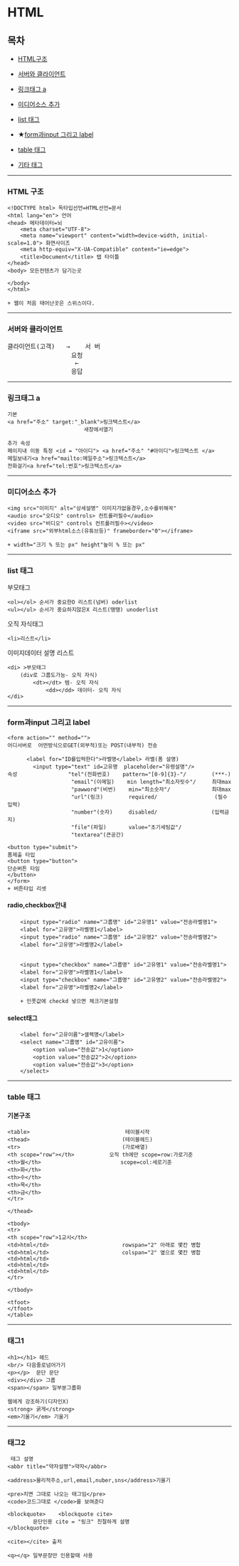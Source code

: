  # HTML 

## 목차
+ [HTML구조](#HTML-구조)

+ [서버와 클라이언트](#서버와-클라이언트)

+ [링크태그 a](#링크태그-a)

+ [미디어소스 추가](#미디어소스-추가)

+ [list 태그](#list-태그)

+ ★[form과input 그리고 label](#form과input-그리고-label)

+ [table 태그](#table-태그)

+ [기타 태그](#태그1)

----------------------

### HTML 구조

~~~
<!DOCTYPE html> 독타입선언=HTML선언=문서
<html lang="en"> 언어
<head> 메타데이터=뇌
    <meta charset="UTF-8"> 
    <meta name="viewport" content="width=device-width, initial-scale=1.0"> 화면사이즈
    <meta http-equiv="X-UA-Compatible" content="ie=edge">
    <title>Document</title> 탭 타이틀
</head> 
<body> 모든컨텐츠가 담기는곳
    
</body>
</html>

+ 웹이 처음 태어난곳은 스위스이다.
~~~

----------------------
### 서버와 클라이언트

<pre>
클라이언트(고객)   →    서 버
                 요청        
                  ←
                 응답
</pre>

----------------------

### 링크태그 a
~~~
기본
<a href="주소" target:"_blank">링크텍스트</a>
                        새창에서열기 

추가 속성
페이지내 이동 특정 <id = "아이디"> <a href="주소" "#아이디">링크텍스트 </a>
메일보내기<a href="mailto:메일주소">링크텍스트</a>
전화걸기<a href="tel:번호">링크텍스트</a>
~~~

----------------------

### 미디어소스 추가
~~~
<img src="이미지" alt="상세설명" 이미지가없을경우,소수를위해꼭"
<audio src="오디오" controls> 컨트롤러필수</audio>
<video src="비디오" controls 컨트롤러필수></video>
<iframe src="외부html소스(유튜브등)" frameborder="0"></iframe>

+ width="크기 % 또는 px" height"높이 % 또는 px"
~~~

----------------------

### list 태그

부모태그
~~~ 
<ol></ol> 순서가 중요한O 리스트(넘버) oderlist
<ul></ul> 순서가 중요하지않은X 리스트(땡땡) unoderlist
~~~

오직 자식태그 
~~~
<li>리스트</li>
~~~

이미지데이터 설명 리스트
~~~
<di> >부모태그
    (div로 그룹도가능- 오직 자식)
        <dt></dt> 템- 오직 자식
            <dd></dd> 데이터- 오직 자식
</di>
~~~

----------------------

### form과input 그리고 label 
~~~
<form action="" method="">
어디서버로  어떤방식으로GET(외부적)또는 POST(내부적) 전송

      <label for="ID를입력한다">라벨명</label> 라벨(폼 설명)
        <input type="text" id=고유명  placeholder="유령설명"/>
속성                "tel"(전화번호)    pattern="[0-9]{3}-"/        (***-)
                    "email"(이메일)    min length="최소자릿수"/     최대max
                    "pawword"(비번)    min="최소숫자"/             최대max
                    "url"(링크)        required/                  (필수입력)
                    "number"(숫자)     disabled/                 (입력금지)
                    "file"(파일)       value="초기세팅값"/
                    "textarea"(큰공간)

<button type="submit"> 
폼제출 타입 
<button type="button">  
단순버튼 타임
</button>
</form>
+ 버튼타입 리셋
~~~


#### radio,checkbox안내

        <input type="radio" name="그룹명" id="고유명1" value="전송라벨명1">
        <label for="고유명">라벨명1</label>
        <input type="radio" name="그룹명" id="고유명2" value="전송라벨명2">
        <label for="고유명">라벨명2</label>


        <input type="checkbox" name="그룹명" id="고유명1" value="전송라벨명1">
        <label for="고유명">라벨명1</label>
        <input type="checkbox" name="그룹명" id="고유명2" value="전송라벨명2">
        <label for="고유명">라벨명2</label>

        + 인풋값에 checkd 넣으면 체크기본설정 

#### select태그        
        <label for="고유이름">셀렉명</label>
        <select name="그룹명" id="고유이름">
            <option value="전송값">1</option>
            <option value="전송값2">2</option>
            <option value="전송값">3</option>
        </select>

----------------------

### table 태그

#### 기본구조
~~~
<table>                              테이블시작
<thead>                             (테이블헤드)
<tr>                                (가로배열)
<th scope="row"></th>           오직 th에만 scope=row:가로기준
<th>월</th>                         scope=col:세로기준
<th>화</th>
<th>수</th>
<th>목</th>
<th>금</th>
</tr>

</thead>

<tbody>
<tr>
<th scope="row">1교시</th>
<td>html</td>                       rowspan="2" 아래로 몇칸 병합
<td>html</td>                       colspan="2" 옆으로 몇칸 병합
<td>html</td>
<td>html</td>
<td>html</td>
</tr>

</tbody> 

<tfoot>
</tfoot>
</table>
~~~

----------------------

### 태그1

~~~
<h1></h1> 헤드
<br/> 다음줄로넘어가기
<p></p>  문단 문단
<div></div> 그룹
<span></span> 일부분그룹화

웹에게 강조하기(디자인X) 
<strong> 굵게</strong> 
<em>기울기</em> 기울기
~~~

----------------------

### 태그2
~~~
 태그 설명
<abbr title="약자설명">약자</abbr>

<address>물리적주소,url,email,nuber,sns</address>기울기

<pre>치면 그대로 나오는 태그임</pre>
<code>코드그대로 </code>를 보여준다

<blockquote>    <blockquote cite>
        문단인용 cite = "링크" 친절하게 설명
</blockquote> 

<cite></cite> 출처

<q></q> 일부문장만 인용할때 사용
~~~
 
